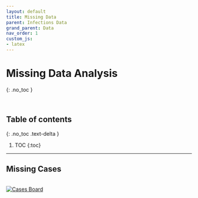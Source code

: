 ```yaml
---
layout: default
title: Missing Data
parent: Infections Data
grand_parent: Data
nav_order: 1
custom_js:
- latex
---
```


# Missing Data Analysis
{: .no_toc }

<br>

## Table of contents
{: .no_toc .text-delta }

1. TOC
   {:toc}

---


## Missing Cases

<br>

<div class='tableauPlaceholder' id='viz1658021614261' style='position: relative'>
<noscript>
   <a href='#'><img alt='Cases Board ' src='https:&#47;&#47;public.tableau.com&#47;static&#47;images&#47;Mi&#47;MissingCases&#47;CasesBoard&#47;1_rss.png' style='border: none' /></a>
</noscript>
<object class='tableauViz'  style='display:none;'>
<param name='host_url' value='https%3A%2F%2Fpublic.tableau.com%2F' /> 
<param name='embed_code_version' value='3' /> 
<param name='site_root' value='' />
<param name='name' value='MissingCases&#47;CasesBoard' />
<param name='tabs' value='no' />
<param name='toolbar' value='yes' />
<param name='static_image' value='https:&#47;&#47;public.tableau.com&#47;static&#47;images&#47;Mi&#47;MissingCases&#47;CasesBoard&#47;1.png' /> 
<param name='animate_transition' value='yes' />
<param name='display_static_image' value='yes' />
<param name='display_spinner' value='yes' />
<param name='display_overlay' value='yes' />
<param name='display_count' value='yes' />
<param name='language' value='en-US' />
</object>
</div>                
<script type='text/javascript'>                    
   var divElement = document.getElementById('viz1658021614261');                    
   var vizElement = divElement.getElementsByTagName('object')[0];                    
   if ( divElement.offsetWidth > 800 ) { vizElement.style.width='500px';vizElement.style.height='327px';} 
   else if ( divElement.offsetWidth > 500 ) { vizElement.style.width='500px';vizElement.style.height='327px';} 
   else { vizElement.style.width='80%';vizElement.style.height='327px';}                     
   var scriptElement = document.createElement('script');                    
   scriptElement.src = 'https://public.tableau.com/javascripts/api/viz_v1.js';                    
   vizElement.parentNode.insertBefore(scriptElement, vizElement);                
</script>

<br>
<br>
<br>
<br>